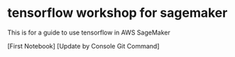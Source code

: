 # tensorflow workshop for sagemaker
 This is for a guide to use tensorflow in AWS SageMaker
 
[First Notebook] 
[Update by Console Git Command]
